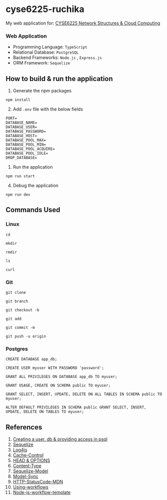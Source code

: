 # cyse6225-ruchika

My web application for: [CYSE6225 Network Structures &amp; Cloud Computing](https://spring2024.csye6225.cloud/)

### Web Application

* Programming Language: `TypeScript` 
* Relational Database: `PostgreSQL`
* Backend Frameworks: `Node.js` , `Express.js`
* ORM Framework: `Sequelize`

## How to build & run the application

1. Generate the npm packages

```
npm install
```

2. Add `.env` file with the below fields
   
```
PORT=
DATABASE_NAME=
DATABASE_USER=
DATABASE_PASSWORD=
DATABASE_HOST=
DATABASE_POOL_MAX=
DATABASE_POOL_MIN=
DATABASE_POOL_ACQUIRE=
DATABASE_POOL_IDLE=
DROP_DATABASE=
```

1. Run the application

```
npm run start
```

4. Debug the application
```
npm run dev
```



## Commands Used

### Linux

```
cd
```

```
mkdir
```

```
rmdir
```

```
ls
```

```
curl
```

### Git

```
git clone
```

```
git branch
```

```
git checkout -b
```

```
git add
```

```
git commit -m
```

```
git push -u origin
```



### Postgres
```
CREATE DATABASE app_db;
```

```
CREATE USER myuser WITH PASSWORD 'password';
```

```
GRANT ALL PRIVILEGES ON DATABASE app_db TO myuser;
```

```
GRANT USAGE, CREATE ON SCHEMA public TO myuser;
```

```
GRANT SELECT, INSERT, UPDATE, DELETE ON ALL TABLES IN SCHEMA public TO myuser;
``` 

```
ALTER DEFAULT PRIVILEGES IN SCHEMA public GRANT SELECT, INSERT, UPDATE, DELETE ON TABLES TO myuser;
```


## References

1. [Creating a user, db & providing access in psql](https://medium.com/coding-blocks/creating-user-database-and-adding-access-on-postgresql-8bfcd2f4a91e) 
2. [Sequelize](https://sequelize.org/docs/v6/getting-started/)
3. [Log4js](https://www.npmjs.com/package/log4js)
4. [Cache-Control](https://developer.mozilla.org/en-US/docs/Web/HTTP/Headers/Cache-Control)
5. [HEAD & OPTIONS](https://stackoverflow.com/questions/6660019/restful-api-methods-head-options#:~:text=OPTIONS%20tells%20you%20things%20such,status%20code%20would%20be%20returned.)
6. [Content-Type](https://developer.mozilla.org/en-US/docs/Web/HTTP/Headers/Content-Type)
7. [Sequelize-Model](https://sequelize.org/docs/v6/core-concepts/model-basics/)
8. [Model-Sync](https://sequelize.org/docs/v7/models/model-synchronization/)
9. [HTTP-StatusCode-MDN](https://developer.mozilla.org/en-US/docs/Web/HTTP/Status)
10. [Using-workflows](https://docs.github.com/en/actions/using-workflows)
11. [Node-js-workflow-template](https://github.com/actions/starter-workflows/blob/main/ci/node.js.yml)